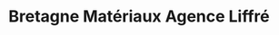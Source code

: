 ---
title: "Bretagne Matériaux Agence Liffré"
url: /liffre/bretagne-materiaux-agence-liffre/
shop: commerce
---
